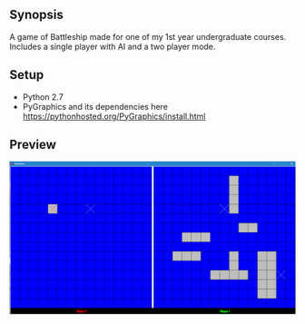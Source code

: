 ## Synopsis

A game of Battleship made for one of my 1st year undergraduate courses.
Includes a single player with AI and a two player mode.

## Setup
* Python 2.7 
* PyGraphics and its dependencies here
https://pythonhosted.org/PyGraphics/install.html


## Preview

![alt text](./preview.png "Preview")

